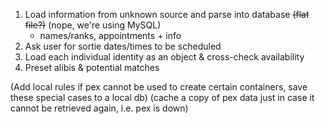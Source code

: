 1. Load information from unknown source and parse into database ~~(flat file?)~~ (nope, we're using MySQL)
	- names/ranks, appointments + info
2. Ask user for sortie dates/times to be scheduled
3. Load each individual identity as an object & cross-check availability
4. Preset alibis & potential matches

(Add local rules if pex cannot be used to create certain containers, save these special cases to a local db)
(cache a copy of pex data just in case it cannot be retrieved again, i.e. pex is down)

